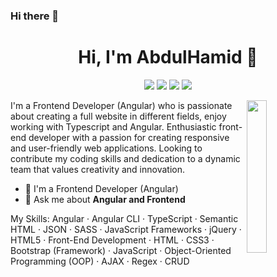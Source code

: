 ### Hi there 👋


<h1 align="center">Hi, I'm AbdulHamid 👋</h1>
<p align="center">
    <a href="https://twitter.com/PKn9HmvdSlkWpCS"><img src="https://img.shields.io/badge/twitter-%231FA1F1?style=flat&logo=twitter&logoColor=white"/></a>
    <a href="https://www.linkedin.com/in/abdulhamid-sameh-215aa6234/"><img src="https://img.shields.io/badge/linkedin-%230177B5?style=flat&logo=linkedin&logoColor=white"/></a>
    <a href="https://www.youtube.com/channel/UCpIzo3tdS8x2Uzps7D7gu0Q"><img src="https://img.shields.io/badge/youtube-%23FF0000?style=flat&logo=youtube&logoColor=white"/></a>
    <a href="https://www.instagram.com/abdul_hameed_saameh_alhindi/"><img src="https://img.shields.io/badge/instagram-%23E4415F?style=flat&logo=instagram&logoColor=white"/></a>
  </p>
  
  <img src="https://github.com/mohamedabusrea/mohamedabusrea/blob/master/profile-img.png" align="right" width="25%"/>

I'm a Frontend Developer (Angular)  who is passionate about creating a full website in different fields, enjoy working with Typescript and Angular.
Enthusiastic front-end developer with a passion for creating responsive and user-friendly web applications. Looking to contribute my coding skills and dedication to a dynamic team that values creativity and innovation.
- 🔭 I'm a Frontend Developer (Angular)
- 💬 Ask me about **Angular and Frontend**

My Skills: Angular · Angular CLI · TypeScript · Semantic HTML · JSON · SASS · JavaScript Frameworks · jQuery · HTML5 · Front-End Development · HTML · CSS3 · Bootstrap (Framework) · JavaScript · Object-Oriented Programming (OOP) · AJAX · Regex · CRUD
